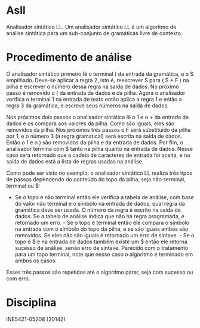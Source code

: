 # Asll

Analisador sintático LL: Um analisador sintático LL é um algoritmo de análise
sintática para um sub-conjunto de gramáticas livre de contexto.

# Procedimento de análise

O analisador sintático primeiro lê o terminal ( da entrada da gramática, e o S
empilhado. Deve-se aplicar a regra 2, isto é, reescrever S para ( S + F ) na
pilha e escrever o número dessa regra na saída de dados. No próximo passo é
removido o ( da entrada de dados e da pilha. Agora o analisador verifica o
terminal 1 na entrada de texto então aplica a regra 1 e então a regra 3 da
gramática, e escreve seus números na saída de dados.

Nos próximos dois passos o analisador sintático lê o 1 e o + da entrada de dados
e os compara aos valores da pilha. Como são iguais, eles são removidos da pilha.
Nos próximos três passos o F será substituído da pilha por 1, e o número 3 (a
regra gramatical) será escrita na saída de dados. Então o 1 e o ) são removidos
da pilha e da entrada de dados. Por fim, o analisador termina com $ tanto na
pilha quanto na entrada de dados. Nesse caso será retornado que a cadeia de
caracteres de entrada foi aceita, e na saída de dados está a lista de regras
usadas na análise.

Como pode ser visto no exemplo, o analisador sintático LL realiza três tipos de
passos dependendo do conteúdo do topo da pilha, seja não-terminal, terminal ou
$:

- Se o topo é não terminal então ele verifica a tabela de análise, com base do
valor não terminal e o símbolo na entrada de dados, qual regra da gramática deve
ser usada. O número da regra é escrito na saída de dados. Se a tabela de análise
indica que não há regra programada, é retornado um erro. - Se o topo é terminal
então ele compara o símbolo na entrada com o símbolo do topo da pilha, e se são
iguais ambos são removidos. Se eles não são iguais é retornado um erro de
sintaxe. - Se o topo é $ e na entrada de dados também existe um $ então ele
retorna sucesso de análise, senão erro de sintaxe. Parecido com o tratamento
para um topo terminal, note que nesse caso o algoritmo é terminado em ambos os
casos.

Esses três passos são repetidos até o algoritmo parar, seja com sucesso ou com
erro.


# Disciplina

INE5421-05208 (20142)
